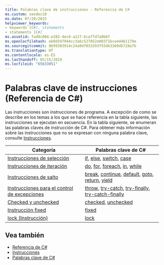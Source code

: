 ```yaml
---
title: Palabras clave de instrucciones - Referencia de C#
ms.custom: seodec18
ms.date: 07/20/2015
helpviewer_keywords:
- keywords [C#], statements
- statements [C#]
ms.assetid: fad0c004-e282-4ec8-a127-bca7fd7a0b6f
ms.openlocfilehash: eb0d347944cc3a6c527852e00371bce4d461179e
ms.sourcegitcommit: 8699383914c24a0df033393f55db3369db728a7b
ms.translationtype: HT
ms.contentlocale: es-ES
ms.lasthandoff: 05/15/2019
ms.locfileid: "65633051"
---
```

# <a name="statement-keywords-c-reference"></a>Palabras clave de instrucciones (Referencia de C#)

Las instrucciones son instrucciones de programa. A excepción de como se describe en los temas a los que se hace referencia en la tabla siguiente, las instrucciones se ejecutan en secuencia. En la tabla siguiente, se enumeran las palabras claves de instrucción de C#. Para obtener más información sobre las instrucciones que no se expresan con ninguna palabra clave, consulte [Instrucciones](../../programming-guide/statements-expressions-operators/statements.md).

|Categoría|Palabras clave de C#|
|--------------|------------------|
|[Instrucciones de selección](selection-statements.md)|[if](if-else.md), [else](if-else.md), [switch](switch.md), [case](switch.md)|
|[Instrucciones de iteración](iteration-statements.md)|[do](do.md), [for](for.md), [foreach](foreach-in.md), [in](foreach-in.md), [while](while.md)|
|[Instrucciones de salto](jump-statements.md)|[break](break.md), [continue](continue.md), [default](switch.md), [goto](goto.md), [return](return.md), [yield](yield.md)|
|[Instrucciones para el control de excepciones](exception-handling-statements.md)|[throw](throw.md), [try-catch](try-catch.md), [try-finally](try-finally.md), [try-catch-finally](try-catch-finally.md)|
|[Checked y unchecked](checked-and-unchecked.md)|[checked](checked.md), [unchecked](unchecked.md)|
[Instrucción fixed](fixed-statement.md)|[fixed](fixed-statement.md)|
|[lock (Instrucción)](lock-statement.md)|[lock](lock-statement.md)|

## <a name="see-also"></a>Vea también

- [Referencia de C#](../index.md)
- [Instrucciones](../../programming-guide/statements-expressions-operators/statements.md)
- [Palabras clave de C#](index.md)
